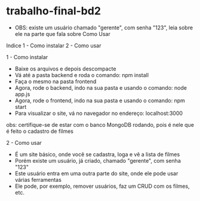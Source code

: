 # trabalho-final-bd2

* OBS: existe um usuário chamado "gerente", com senha "123", leia sobre ele na parte que fala sobre Como Usar

Indice
1 - Como instalar
2 - Como usar


1 - Como instalar

* Baixe os arquivos e depois descompacte
* Vá até a pasta backend e roda o comando: npm install
* Faça o mesmo na pasta frontend
* Agora, rode o backend, indo na sua pasta e usando o comando: node app.js
* Agora, rode o frontend, indo na sua pasta e usando o comando: npm start
* Para visualizar o site, vá no navegador no endereço: localhost:3000

obs: certifique-se de estar com o banco MongoDB rodando, pois é nele que é feito o cadastro de filmes

2 - Como usar

* É um site básico, onde você se cadastra, loga e vê a lista de filmes
* Porém existe um usuário, já criado, chamado "gerente", com senha "123"
* Este usuário entra em uma outra parte do site, onde ele pode usar várias ferramentas
* Ele pode, por exemplo, remover usuários, faz um CRUD com os filmes, etc.
